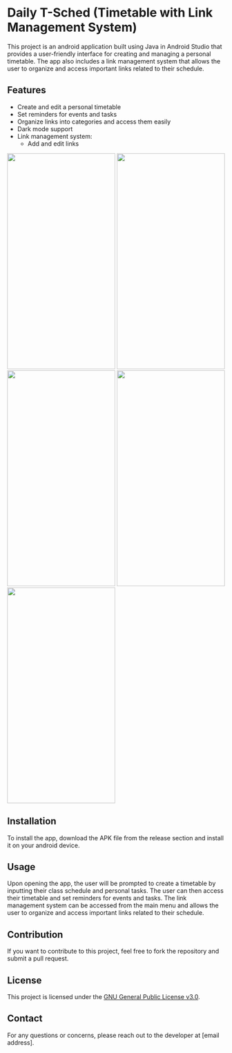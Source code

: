 # Daily T-Sched (Timetable with Link Management System)

This project is an android application built using Java in Android Studio that provides a user-friendly interface for creating and managing a personal timetable. The app also includes a link management system that allows the user to organize and access important links related to their schedule.

## Features
- Create and edit a personal timetable
- Set reminders for events and tasks
- Organize links into categories and access them easily
- Dark mode support
- Link management system:
  - Add and edit links

    
<img src="https://github.com/user-attachments/assets/e769fdeb-28c0-4b6a-9392-0cad03e17dbe" width="250" height="500" />
<img src="https://github.com/user-attachments/assets/1d493293-dc5a-4c6b-b273-4ffe07ca8ed4" width="250" height="500" />
<img src="https://github.com/user-attachments/assets/36a3c865-3293-4847-b094-e663b861477c" width="250" height="500" />
<img src="https://github.com/user-attachments/assets/32639e34-b63c-49d9-9014-170cfe8f0d87" width="250" height="500" />
<img src="https://github.com/user-attachments/assets/1913da14-160b-443d-968d-5c8ccae27cf0" width="250" height="500" />


## Installation
To install the app, download the APK file from the release section and install it on your android device. 

## Usage
Upon opening the app, the user will be prompted to create a timetable by inputting their class schedule and personal tasks. The user can then access their timetable and set reminders for events and tasks. The link management system can be accessed from the main menu and allows the user to organize and access important links related to their schedule.

## Contribution
If you want to contribute to this project, feel free to fork the repository and submit a pull request.

## License
This project is licensed under the [GNU General Public License v3.0](https://www.gnu.org/licenses/gpl-3.0.en.html).

## Contact
For any questions or concerns, please reach out to the developer at [email address].
